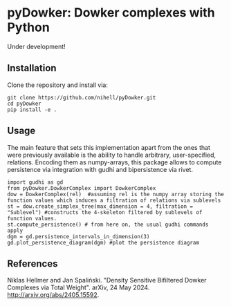 # pyDowker: Dowker complexes with Python

Under development!

## Installation

Clone the repository and install via:

``` 
git clone https://github.com/nihell/pyDowker.git
cd pyDowker
pip install -e . 
```

## Usage
The main feature that sets this implementation apart from the ones that were previously available is the ability to handle arbitrary, user-specified, relations.
Encoding them as numpy-arrays, this package allows to compute persistence via integration with gudhi and bipersistence via rivet.

```
import gudhi as gd
from pyDowker.DowkerComplex import DowkerComplex
dow = DowkerComplex(rel)  #assuming rel is the numpy array storing the function values which induces a filtration of relations via sublevels
st = dow.create_simplex_tree(max_dimension = 4, filtration = "Sublevel") #constructs the 4-skeleton filtered by sublevels of function values.
st.compute_persistence() # from here on, the usual gudhi commands apply
dgm = gd.persistence_intervals_in_dimension(3)
gd.plot_persistence_diagram(dgm) #plot the persistence diagram
```

## References

Niklas Hellmer and Jan Spaliński. "Density Sensitive Bifiltered Dowker Complexes via Total Weight". arXiv, 24 May 2024. http://arxiv.org/abs/2405.15592.
